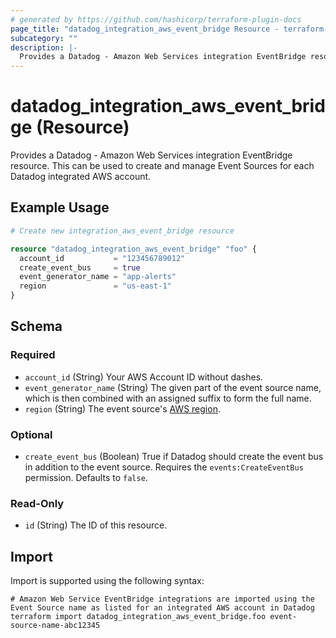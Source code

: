 ```yaml
---
# generated by https://github.com/hashicorp/terraform-plugin-docs
page_title: "datadog_integration_aws_event_bridge Resource - terraform-provider-datadog"
subcategory: ""
description: |-
  Provides a Datadog - Amazon Web Services integration EventBridge resource. This can be used to create and manage Event Sources for each Datadog integrated AWS account.
---
```


# datadog_integration_aws_event_bridge (Resource)

Provides a Datadog - Amazon Web Services integration EventBridge resource. This can be used to create and manage Event Sources for each Datadog integrated AWS account.

## Example Usage

```terraform
# Create new integration_aws_event_bridge resource

resource "datadog_integration_aws_event_bridge" "foo" {
  account_id           = "123456789012"
  create_event_bus     = true
  event_generator_name = "app-alerts"
  region               = "us-east-1"
}
```

<!-- schema generated by tfplugindocs -->
## Schema

### Required

- `account_id` (String) Your AWS Account ID without dashes.
- `event_generator_name` (String) The given part of the event source name, which is then combined with an assigned suffix to form the full name.
- `region` (String) The event source's [AWS region](https://docs.aws.amazon.com/general/latest/gr/rande.html#regional-endpoints).

### Optional

- `create_event_bus` (Boolean) True if Datadog should create the event bus in addition to the event source. Requires the `events:CreateEventBus` permission. Defaults to `false`.

### Read-Only

- `id` (String) The ID of this resource.

## Import

Import is supported using the following syntax:

```shell
# Amazon Web Service EventBridge integrations are imported using the Event Source name as listed for an integrated AWS account in Datadog
terraform import datadog_integration_aws_event_bridge.foo event-source-name-abc12345
```
